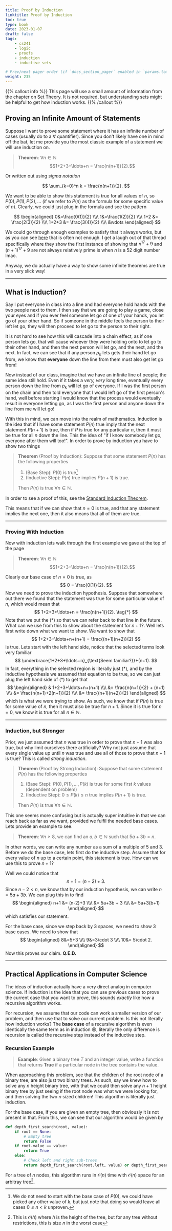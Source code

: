 ```yaml
---
title: Proof by Induction
linktitle: Proof by Induction
toc: true
type: book
date: 2023-01-07
draft: false
tags:
    - cs241
    - logic
    - proofs
    - induction
    - inductive sets

# Prev/next pager order (if `docs_section_pager` enabled in `params.toml`)
weight: 235
---
```


{{% callout info %}}
This page will use a small amount of information from the chapter on Set Theory. It is not required, but understanding sets might be helpful to get how induction works.
{{% /callout %}}

## Proving an Infinite Amount of Statements

Suppose I want to prove some statement where it has an infinite number of cases (usually do to a $\forall$ quantifier). Since you don't likely have one in mind off the bat, let me provide you the most classic example of a statement we will use induction on.

> **Theorem**: $\forall n\in\mathbb{N}$ $$1+2+3+\ldots+n = \frac{n(n+1)}{2}.$$

Or written out using *sigma notation*

$$
\sum_{k=0}^n k = \frac{n(n+1)}{2}.
$$

We want to be able to show this statement is true for all values of $n$, so $P(0),P(1),P(2),\ldots$ (if we refer to $P(n)$ as the formula for some specific value of $n$). Clearly, we could just plug in the formula and see the pattern

$$
\begin{aligned}
0&=\frac{0(1)}{2} \\\\
1&=\frac{1(2)}{2} \\\\
1+2 &= \frac{2(3)}{2} \\\\
1+2+3 &= \frac{3(4)}{2} \\\\
&\vdots
\end{aligned}
$$

We could go through enough  examples to satisfy that it always works, but as you can see [here](https://math.stackexchange.com/questions/514/conjectures-that-have-been-disproved-with-extremely-large-counterexamples) that is often not enough. I get a laugh out of that thread specifically where they show the first instance of showing that $n^{17}+9$ and $(n+1)^{17}+9$ are not always relatively prime is when $n$ is a $52$ digit number lmao.

Anyway, we do actually have a way to show some infinite theorems are true in a very slick way!

---

## What is Induction?

Say I put everyone in class into a line and had everyone hold hands with the two people next to them. I then say that we are going to play a game, close your eyes and if you ever feel someone let go of one of your hands, you let go of your other hand. So if someone in the middle feels the person to their left let go, they will then proceed to let go to the person to their right.

It is not hard to see how this will cascade into a chain effect, as if one person lets go, that will cause whoever they were holding onto to let go to their other hand, and then the next person will let go, and the next, and the next. In fact, we can see that if any person $p_k$ lets gets their hand let go from, we know that **everyone** down the line from them must also get let go from!

Now instead of our class, imagine that we have an infinite line of people; the same idea still hold. Even if it takes a *very, very* long time, eventually every person down the line from $p_k$ will let go of everyone. If I was the first person on the chain and then told everyone that I would left go of the first person's hand, well before starting I would know that the process would eventually result in everyone letting go, as I was the first person and anyone down the line from me will let go!

With this in mind, we can move into the realm of mathematics. Induction is the idea that if I have some statement $P(n)$ true imply that the next statement $P(n+1)$ is true, then if $P$ is true for any particular $n$, then it must be true for all $n$ down the line. This the idea of "if I know somebody let go, everyone after them will too!". In order to prove by induction you have to show two things

> **Theorem** (Proof by Induction): Suppose that some statement $P(n)$ has the following properties
>
> 1. (Base Step): $P(0)$ is true[^1]
> 2. (Inductive Step): $P(n)$ true implies $P(n+1)$ is true.
>
> Then $P(n)$ is true $\forall n\in\mathbb{N}$.

In order to see a proof of this, see the [Standard Induction Theorem](/course/settheory/sections/inductivesets#standard_induction_theorem).

This means that if we can show that $n=0$ is true, and that any statement implies the next one, then it also means that all of them are true.

---

### Proving With Induction

Now with induction lets walk through the first example we gave at the top of the page

> **Theorem**: $\forall n\in\mathbb{N}$ $$1+2+3+\ldots+n = \frac{n(n+1)}{2}.$$

Clearly our base case of $n=0$ is true, as
$$
0 = \frac{0(1)}{2}.
$$
Now we need to prove the induction hypothesis. Suppose that somewhere out there we found that the statement was true for some particular value of $n$, which would mean that
$$
1+2+3+\ldots+n = \frac{n(n+1)}{2}. \tag{*}
$$
Note that we put the (\*) so that we can refer back to that line in the future. What can we use from this to show about the statement for $n+1$?. Well lets first write down what we want to show. We want to show that
$$
1+2+3+\ldots+n+(n+1) = \frac{(n+1)(n+2)}{2}
$$
is true. Lets start with the left hand side, notice that the selected terms look very familiar
$$
\underbrace{1+2+3+\ldots+n}_{\text{Seem familiar?}}+(n+1).
$$
In fact, everything in the selected region is literally just (\*), and by the inductive hypothesis we assumed that equation to be true, so we can just plug the left hand side of (\*) to get that
$$
\begin{aligned}
& 1+2+3+\ldots+n+(n+1) \\\\
&= \frac{n(n+1)}{2} + (n+1) \\\\
&= \frac{n(n+1)+2(n+1)}{2} \\\\
&= \frac{(n+1)(n+2)}{2}
\end{aligned}
$$
which is what we were trying to show. As such, we know that if $P(n)$ is true for some value of $n$, then it must also be true for $n+1$. Since it is true for $n=0$, we know it is true for all $n\in\mathbb{N}$.

---

### Induction, but Stronger

Prior, we just assumed that $n$ was true in order to prove that $n+1$ was also true, but why limit ourselves there artificially? Why not just assume that every single value up until $n$ was true and use all of those to prove that $n+1$ is true? This is called *strong induction*.

> **Theorem** (Proof by Strong Induction): Suppose that some statement $P(n)$ has the following properties
>
> 1. (Base Step): $P(0),P(1),\ldots,P(k)$ is true for some first $k$ values (dependent on problem)
> 2. (Inductive Step): $0\leq P(k)\leq n$ true implies $P(n+1)$ is true.
>
> Then $P(n)$ is true $\forall n\in\mathbb{N}$.

This one seems more confusing but is actually super intuitive in that we can reach back as far as we want, provided we fulfil the needed base cases. Lets provide an example to see.

> **Theorem**: $\forall n\geq 8$, we can find an $a,b\in\mathbb{N}$ such that $5a+3b=n$.

In other words, we can write any number as a sum of a multiple of $5$ and $3$. Before we do the base case, lets first do the inductive step. Assume that for every value of $n$ up to a certain point, this statement is true. How can we use this to prove $n+1$?

Well we could notice that
$$
n+1 = (n-2)+3.
$$
Since $n-2<n$, we know that by our induction hypothesis, we can write $n=5a+3b$. We can plug this in to find
$$
\begin{aligned}
n+1 &= (n-2)+3 \\\\
&= 5a+3b + 3 \\\\
&= 5a+3(b+1)
\end{aligned}
$$
which satisfies our statement.

For the base case, since we step back by $3$ spaces, we need to show $3$ base cases. We need to show that
$$
\begin{aligned}
8&=5+3 \\\\
9&=3\cdot 3 \\\\
10&= 5\cdot 2.
\end{aligned}
$$
Now this proves our claim. **Q.E.D.**

---

## Practical Applications in Computer Science

The ideas of induction actually have a very direct analog in computer science. If induction is the idea that you can use previous cases to prove the current case that you want to prove, this sounds *exactly* like how a recursive algorithm works.

For recursion, we assume that our code can work a smaller version of our problem, and then use that to solve our current problem. Is this not literally how induction works? The **base case** of a recursive algorithm is even identically the same term as in induction 😆, literally the only difference is recursion is called the recursive step instead of the inductive step.

### Recursion Example

> **Example**: Given a binary tree $T$ and an integer value, write a function that returns **True** if a particular node in the tree contains the value.

When approaching this problem, see that the children of the root node of a binary tree, are also just two binary trees. As such, say we knew how to solve any $n$ height binary tree, with that we could then solve any $n+1$ height binary tree by just seeing if the root node was what we were looking for, and then solving the two $n$ sized children! This algorithm is literally just induction.

For the base case, if you are given an empty tree, then obviously it is not present in that. From this, we can see that our algorithm would be given by

```python
def depth_first_search(root, value):
    if root == None:
        # Empty tree
        return False
    if root.value == value:
        return True
    else:
        # Check left and right sub-trees
        return depth_first_search(root.left, value) or depth_first_search(root.right, value)
```

For a tree of $n$ nodes, this algorithm runs in $\mathcal{O}(n)$ time with $\mathcal{O}(n)$ space for an arbitray tree[^2].

[^1]: We do not need to start with the base case of $P(0)$, we could have picked any other value of $k$, but just note that doing so would leave all cases $0\leq n < k$ unproven.

[^2]: This is $\mathcal{O}(h)$ where $h$ is the height of the tree, but for any tree without restrictions, this is size $n$ in the worst case
